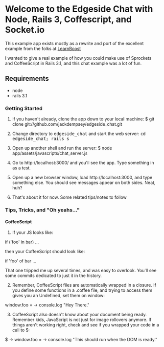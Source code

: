 # Welcome to the Edgeside Chat with Node, Rails 3, Coffescript, and Socket.io

This example app exists mostly as a rewrite and port of the excellent example from the folks at [LearnBoost](http://learnboost.com)

I wanted to give a real example of how you could make use of Sprockets and CoffeeScript in Rails 3.1, and this chat example was a lot of fun.


## Requirements

* node
* rails 3.1

### Getting Started


1. If you haven't already, clone the app down to your local machine:
    $ git clone git://github.com/jackdempsey/edgeside_chat.git

2. Change directory to <tt>edgeside_chat</tt> and start the web server:
       <tt>cd edgeside_chat; rails s</tt>

3. Open up another shell and run the server:
    $ node app/assets/javascripts/chat_server.js

4. Go to http://localhost:3000/ and you'll see the app. Type something in as a test.

5. Open up a new browser window, load http://localhost:3000, and type something else. You should see messages appear on both sides. Neat, huh?

6. That's about it for now. Some related tips/notes to follow

### Tips, Tricks, and "Oh yeahs..."


#### CoffeeScript


1. If your JS looks like:

  if ('foo' in bar)
    ...

  then your CoffeeScript should look like:

  if 'foo' of bar
    ...

That one tripped me up several times, and was easy to overlook. You'll see some commits dedicated to just it in the history. 

2. Remember, CoffeeScript files are automatically wrapped in a closure. If you define some functions in a .coffee file, and trying to access them gives you an Undefined, set them on window:

  window.foo = -> console.log "Hey There."

3. CoffeeScript also doesn't know about your document being ready. Remember kids, JavaScript is not just for image rollovers anymore. If things aren't working right, check and see if you 
wrapped your code in a call to $:

  $ ->
	window.foo = -> console.log "This should run when the DOM is ready."

